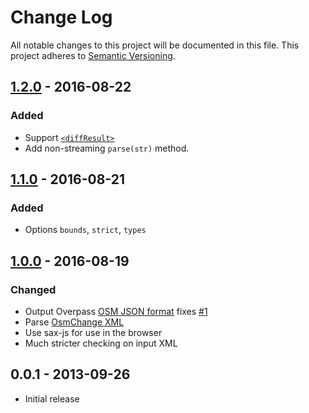 # Change Log
All notable changes to this project will be documented in this file.
This project adheres to [Semantic Versioning](http://semver.org/).

## [1.2.0] - 2016-08-22
### Added
- Support [`<diffResult>`](http://wiki.openstreetmap.org/wiki/API_v0.6#Diff_upload:_POST_.2Fapi.2F0.6.2Fchangeset.2F.23id.2Fupload)
- Add non-streaming `parse(str)` method.

## [1.1.0] - 2016-08-21
### Added
- Options `bounds`, `strict`, `types`

## [1.0.0] - 2016-08-19
### Changed
- Output Overpass [OSM JSON format](http://overpass-api.de/output_formats.html#json) fixes [#1](https://github.com/digidem/osm2json/issues/1)
- Parse [OsmChange XML](http://wiki.openstreetmap.org/wiki/OsmChange)
- Use sax-js for use in the browser
- Much stricter checking on input XML

## 0.0.1 - 2013-09-26
- Initial release

[1.2.0]: https://github.com/digidem/osm2json/compare/v1.1.0...v1.2.0
[1.1.0]: https://github.com/digidem/osm2json/compare/v1.0.0...v1.1.0
[1.0.0]: https://github.com/digidem/osm2json/compare/v0.0.1...v1.0.0
